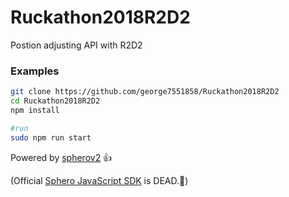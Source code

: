 # Ruckathon2018R2D2
Postion adjusting API with R2D2 

### Examples
```sh
git clone https://github.com/george7551858/Ruckathon2018R2D2
cd Ruckathon2018R2D2
npm install

#run
sudo npm run start
```

Powered by [spherov2](https://github.com/igbopie/spherov2.js "Sphero API V2") :+1:

(Official [Sphero JavaScript SDK](https://github.com/orbotix/sphero.js) is DEAD.:fu:)
